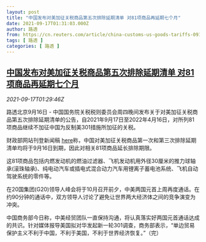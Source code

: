 ```yaml
---
layout: post
title: "中国发布对美加征关税商品第五次排除延期清单 对81项商品再延期七个月"
date: 2021-09-17T01:31:03.000Z
author: 路透
from: https://cn.reuters.com/article/china-customs-us-goods-tariffs-0917-idCNKBS2GD035
tags: [ 路透 ]
categories: [ 路透 ]
---
```

<!--1631842263000-->
[中国发布对美加征关税商品第五次排除延期清单 对81项商品再延期七个月](https://cn.reuters.com/article/china-customs-us-goods-tariffs-0917-idCNKBS2GD035)
------

<div>
<div><i>2021-09-17T01:29:46Z</i></div><p>路透北京9月16日 - 中国国务院关税税则委员会周四晚间发布关于对美加征关税商品第五次排除延期清单的公告，自2021年9月17日至2022年4月16日，对所列81项商品继续不加征中国为反制美301措施所加征的关税。</p><p>财政部网站刊登新闻稿 <a href="http://gss.mof.gov.cn/gzdt/zhengcefabu/202109/t20210916_3753336.htm">here</a>称，中国对美加征关税商品第一次和第三次排除延期清单均将于9月16日到期，因此对相关81项商品延长排除期限。</p><p>这81项商品包括内燃发动机的燃油过滤器、飞机发动机用外径30厘米的推力球轴承(滚珠轴承)、纯电动汽车或插电式混合动力汽车用锂离子蓄电池系统、飞机自动驾驶系统的零件等。</p><p>在20国集团(G20)领导人峰会将于10月召开前夕，中美两国元首上周再度通话。在约90分钟的通话中，双方领导人讨论了避免让世界两大经济体之间的竞争演变为冲突。</p><p>中国商务部今日称，中美经贸团队一直保持沟通，将认真落实好两国元首通话达成的共识。针对媒体报导美国拟对华发起新一轮301调查，商务部表示，“单边贸易保护主义不利于中国，不利于美国，不利于世界经济恢复。”（完）</p>
</div>

